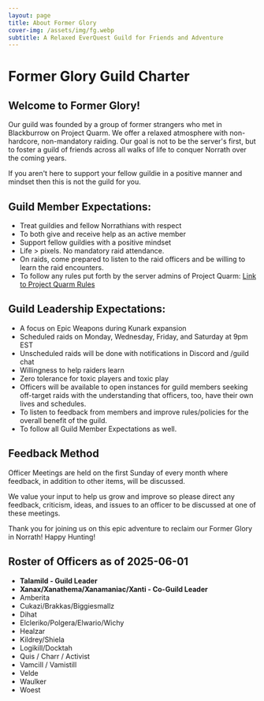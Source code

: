 ```yaml
---
layout: page
title: About Former Glory
cover-img: /assets/img/fg.webp
subtitle: A Relaxed EverQuest Guild for Friends and Adventure
---
```


# Former Glory Guild Charter

## Welcome to Former Glory!

Our guild was founded by a group of former strangers who met in Blackburrow on Project Quarm. We offer a relaxed atmosphere with non-hardcore, non-mandatory raiding. Our goal is not to be the server's first, but to foster a guild of friends across all walks of life to conquer Norrath over the coming years.

If you aren't here to support your fellow guildie in a positive manner and mindset then this is not the guild for you. 

## Guild Member Expectations:

- Treat guildies and fellow Norrathians with respect
- To both give and receive help as an active member
- Support fellow guildies with a positive mindset
- Life > pixels. No mandatory raid attendance.
- On raids, come prepared to listen to the raid officers and be willing to learn the raid encounters.
- To follow any rules put forth by the server admins of Project Quarm: [Link to Project Quarm Rules](https://discord.com/channels/1133452007412334643/1135970415852924958)


## Guild Leadership Expectations:

- A focus on Epic Weapons during Kunark expansion
- Scheduled raids on Monday, Wednesday, Friday, and Saturday at 9pm EST
- Unscheduled raids will be done with notifications in Discord and /guild chat
- Willingness to help raiders learn
- Zero tolerance for toxic players and toxic play
- Officers will be available to open instances for guild members seeking off-target raids with the understanding that officers, too, have their own lives and schedules.
- To listen to feedback from members and improve rules/policies for the overall benefit of the guild.
- To follow all Guild Member Expectations as well.

	
## Feedback Method

Officer Meetings are held on the first Sunday of every month where feedback, in addition to other items, will be discussed.

We value your input to help us grow and improve so please direct any feedback, criticism, ideas, and issues to an officer to be discussed at one of these meetings.

Thank you for joining us on this epic adventure to reclaim our Former Glory in Norrath! Happy Hunting!

## Roster of Officers as of 2025-06-01

- **Talamild - Guild Leader**
- **Xanax/Xanathema/Xanamaniac/Xanti - Co-Guild Leader**
- Amberita
- Cukazi/Brakkas/Biggiesmallz
- Dihat
- Elcleriko/Polgera/Elwario/Wichy
- Healzar
- Kildrey/Shiela
- Logikill/Docktah
- Quis / Charr / Activist
- Vamcill / Vamistill
- Velde
- Waulker
- Woest
